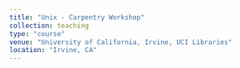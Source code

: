 ```yaml
---
title: "Unix - Carpentry Workshop"
collection: teaching
type: "course"
venue: "University of California, Irvine, UCI Libraries"
location: "Irvine, CA"
---
```

